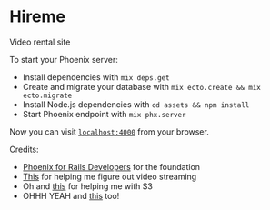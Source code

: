 # Hireme
Video rental site 

To start your Phoenix server:

  * Install dependencies with `mix deps.get`
  * Create and migrate your database with `mix ecto.create && mix ecto.migrate`
  * Install Node.js dependencies with `cd assets && npm install`
  * Start Phoenix endpoint with `mix phx.server`

Now you can visit [`localhost:4000`](http://localhost:4000) from your browser.

Credits:

* [Phoenix for Rails Developers](phoenixforrailsdevelopers.com) for the foundation
* [This](medium.com/@miguel.coba/streaming-video-with-phoenix-31cd6c3048e) for helping me figure out video streaming 
* Oh and [this](https://medium.com/@jackacarlisle/image-uploads-with-aws-s3-elixir-phoenix-ex-aws-step-3-568ca6360c63) for helping me with S3 
* OHHH YEAH and [this](https://medium.com/@aditya7iyengar/searching-sorting-and-pagination-in-elixir-phoenix-with-rummage-part-3-7cf5023bc226) too!


